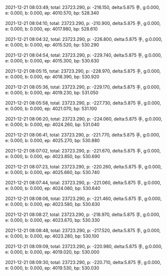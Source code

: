 2021-12-21 08:03:49, total: 23723.290, p: -216.150, delta:5.875 手, g:0.000, e: 0.000, b: 0.000, ep: 4010.570, bp: 528.340

2021-12-21 08:04:10, total: 23723.290, p: -210.900, delta:5.875 手, g:0.000, e: 0.000, b: 0.000, ep: 4017.980, bp: 528.610

2021-12-21 08:04:32, total: 23723.290, p: -226.800, delta:5.875 手, g:0.000, e: 0.000, b: 0.000, ep: 4015.520, bp: 530.290

2021-12-21 08:04:54, total: 23723.290, p: -229.740, delta:5.875 手, g:0.000, e: 0.000, b: 0.000, ep: 4015.300, bp: 530.630

2021-12-21 08:05:15, total: 23723.290, p: -228.970, delta:5.875 手, g:0.000, e: 0.000, b: 0.000, ep: 4018.390, bp: 530.920

2021-12-21 08:05:36, total: 23723.290, p: -229.170, delta:5.875 手, g:0.000, e: 0.000, b: 0.000, ep: 4019.230, bp: 531.050

2021-12-21 08:05:58, total: 23723.290, p: -227.730, delta:5.875 手, g:0.000, e: 0.000, b: 0.000, ep: 4021.070, bp: 531.100

2021-12-21 08:06:20, total: 23723.290, p: -224.060, delta:5.875 手, g:0.000, e: 0.000, b: 0.000, ep: 4024.260, bp: 531.040

2021-12-21 08:06:41, total: 23723.290, p: -221.770, delta:5.875 手, g:0.000, e: 0.000, b: 0.000, ep: 4025.270, bp: 530.880

2021-12-21 08:07:02, total: 23723.290, p: -221.670, delta:5.875 手, g:0.000, e: 0.000, b: 0.000, ep: 4023.850, bp: 530.690

2021-12-21 08:07:23, total: 23723.290, p: -220.260, delta:5.875 手, g:0.000, e: 0.000, b: 0.000, ep: 4025.660, bp: 530.740

2021-12-21 08:07:44, total: 23723.290, p: -221.060, delta:5.875 手, g:0.000, e: 0.000, b: 0.000, ep: 4024.060, bp: 530.640

2021-12-21 08:08:06, total: 23723.290, p: -221.460, delta:5.875 手, g:0.000, e: 0.000, b: 0.000, ep: 4023.580, bp: 530.630

2021-12-21 08:08:27, total: 23723.290, p: -218.970, delta:5.875 手, g:0.000, e: 0.000, b: 0.000, ep: 4023.670, bp: 530.330

2021-12-21 08:08:48, total: 23723.290, p: -217.520, delta:5.875 手, g:0.000, e: 0.000, b: 0.000, ep: 4023.280, bp: 530.100

2021-12-21 08:09:09, total: 23723.290, p: -220.980, delta:5.875 手, g:0.000, e: 0.000, b: 0.000, ep: 4019.020, bp: 530.000

2021-12-21 08:09:30, total: 23723.290, p: -220.710, delta:5.875 手, g:0.000, e: 0.000, b: 0.000, ep: 4019.530, bp: 530.030